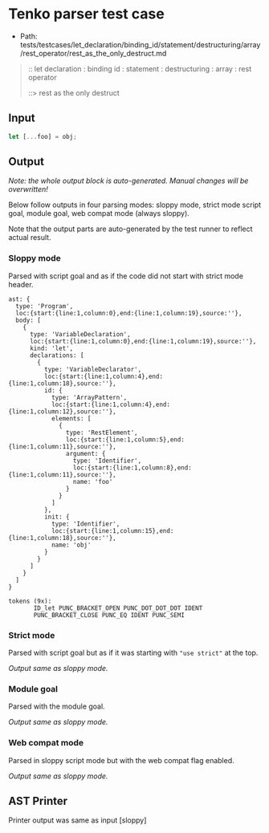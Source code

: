 # Tenko parser test case

- Path: tests/testcases/let_declaration/binding_id/statement/destructuring/array/rest_operator/rest_as_the_only_destruct.md

> :: let declaration : binding id : statement : destructuring : array : rest operator
>
> ::> rest as the only destruct

## Input

`````js
let [...foo] = obj;
`````

## Output

_Note: the whole output block is auto-generated. Manual changes will be overwritten!_

Below follow outputs in four parsing modes: sloppy mode, strict mode script goal, module goal, web compat mode (always sloppy).

Note that the output parts are auto-generated by the test runner to reflect actual result.

### Sloppy mode

Parsed with script goal and as if the code did not start with strict mode header.

`````
ast: {
  type: 'Program',
  loc:{start:{line:1,column:0},end:{line:1,column:19},source:''},
  body: [
    {
      type: 'VariableDeclaration',
      loc:{start:{line:1,column:0},end:{line:1,column:19},source:''},
      kind: 'let',
      declarations: [
        {
          type: 'VariableDeclarator',
          loc:{start:{line:1,column:4},end:{line:1,column:18},source:''},
          id: {
            type: 'ArrayPattern',
            loc:{start:{line:1,column:4},end:{line:1,column:12},source:''},
            elements: [
              {
                type: 'RestElement',
                loc:{start:{line:1,column:5},end:{line:1,column:11},source:''},
                argument: {
                  type: 'Identifier',
                  loc:{start:{line:1,column:8},end:{line:1,column:11},source:''},
                  name: 'foo'
                }
              }
            ]
          },
          init: {
            type: 'Identifier',
            loc:{start:{line:1,column:15},end:{line:1,column:18},source:''},
            name: 'obj'
          }
        }
      ]
    }
  ]
}

tokens (9x):
       ID_let PUNC_BRACKET_OPEN PUNC_DOT_DOT_DOT IDENT
       PUNC_BRACKET_CLOSE PUNC_EQ IDENT PUNC_SEMI
`````

### Strict mode

Parsed with script goal but as if it was starting with `"use strict"` at the top.

_Output same as sloppy mode._

### Module goal

Parsed with the module goal.

_Output same as sloppy mode._

### Web compat mode

Parsed in sloppy script mode but with the web compat flag enabled.

_Output same as sloppy mode._

## AST Printer

Printer output was same as input [sloppy]
